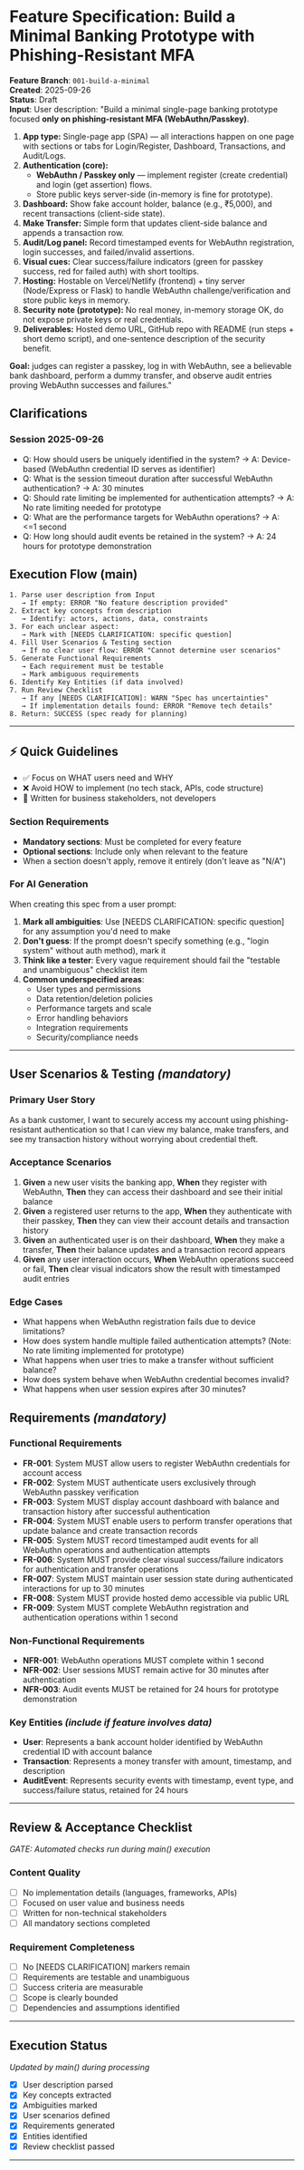# Feature Specification: Build a Minimal Banking Prototype with Phishing-Resistant MFA

**Feature Branch**: `001-build-a-minimal`  
**Created**: 2025-09-26  
**Status**: Draft  
**Input**: User description: "Build a minimal single-page banking prototype focused **only on phishing-resistant MFA (WebAuthn/Passkey)**.

1. **App type:** Single-page app (SPA) — all interactions happen on one page with sections or tabs for Login/Register, Dashboard, Transactions, and Audit/Logs.  
2. **Authentication (core):**  
   - **WebAuthn / Passkey only** — implement register (create credential) and login (get assertion) flows.  
   - Store public keys server-side (in-memory is fine for prototype).  
3. **Dashboard:** Show fake account holder, balance (e.g., ₹5,000), and recent transactions (client-side state).  
4. **Make Transfer:** Simple form that updates client-side balance and appends a transaction row.  
5. **Audit/Log panel:** Record timestamped events for WebAuthn registration, login successes, and failed/invalid assertions.  
6. **Visual cues:** Clear success/failure indicators (green for passkey success, red for failed auth) with short tooltips.  
7. **Hosting:** Hostable on Vercel/Netlify (frontend) + tiny server (Node/Express or Flask) to handle WebAuthn challenge/verification and store public keys in memory.  
8. **Security note (prototype):** No real money, in-memory storage OK, do not expose private keys or real credentials.  
9. **Deliverables:** Hosted demo URL, GitHub repo with README (run steps + short demo script), and one-sentence description of the security benefit.

**Goal:** judges can register a passkey, log in with WebAuthn, see a believable bank dashboard, perform a dummy transfer, and observe audit entries proving WebAuthn successes and failures."

## Clarifications

### Session 2025-09-26
- Q: How should users be uniquely identified in the system? → A: Device-based (WebAuthn credential ID serves as identifier)
- Q: What is the session timeout duration after successful WebAuthn authentication? → A: 30 minutes
- Q: Should rate limiting be implemented for authentication attempts? → A: No rate limiting needed for prototype
- Q: What are the performance targets for WebAuthn operations? → A: <=1 second
- Q: How long should audit events be retained in the system? → A: 24 hours for prototype demonstration

## Execution Flow (main)
```
1. Parse user description from Input
   → If empty: ERROR "No feature description provided"
2. Extract key concepts from description
   → Identify: actors, actions, data, constraints
3. For each unclear aspect:
   → Mark with [NEEDS CLARIFICATION: specific question]
4. Fill User Scenarios & Testing section
   → If no clear user flow: ERROR "Cannot determine user scenarios"
5. Generate Functional Requirements
   → Each requirement must be testable
   → Mark ambiguous requirements
6. Identify Key Entities (if data involved)
7. Run Review Checklist
   → If any [NEEDS CLARIFICATION]: WARN "Spec has uncertainties"
   → If implementation details found: ERROR "Remove tech details"
8. Return: SUCCESS (spec ready for planning)
```

---

## ⚡ Quick Guidelines
- ✅ Focus on WHAT users need and WHY
- ❌ Avoid HOW to implement (no tech stack, APIs, code structure)
- 👥 Written for business stakeholders, not developers

### Section Requirements
- **Mandatory sections**: Must be completed for every feature
- **Optional sections**: Include only when relevant to the feature
- When a section doesn't apply, remove it entirely (don't leave as "N/A")

### For AI Generation
When creating this spec from a user prompt:
1. **Mark all ambiguities**: Use [NEEDS CLARIFICATION: specific question] for any assumption you'd need to make
2. **Don't guess**: If the prompt doesn't specify something (e.g., "login system" without auth method), mark it
3. **Think like a tester**: Every vague requirement should fail the "testable and unambiguous" checklist item
4. **Common underspecified areas**:
   - User types and permissions
   - Data retention/deletion policies  
   - Performance targets and scale
   - Error handling behaviors
   - Integration requirements
   - Security/compliance needs

---

## User Scenarios & Testing *(mandatory)*

### Primary User Story
As a bank customer, I want to securely access my account using phishing-resistant authentication so that I can view my balance, make transfers, and see my transaction history without worrying about credential theft.

### Acceptance Scenarios
1. **Given** a new user visits the banking app, **When** they register with WebAuthn, **Then** they can access their dashboard and see their initial balance
2. **Given** a registered user returns to the app, **When** they authenticate with their passkey, **Then** they can view their account details and transaction history
3. **Given** an authenticated user is on their dashboard, **When** they make a transfer, **Then** their balance updates and a transaction record appears
4. **Given** any user interaction occurs, **When** WebAuthn operations succeed or fail, **Then** clear visual indicators show the result with timestamped audit entries

### Edge Cases
- What happens when WebAuthn registration fails due to device limitations?
- How does system handle multiple failed authentication attempts? (Note: No rate limiting implemented for prototype)
- What happens when user tries to make a transfer without sufficient balance?
- How does system behave when WebAuthn credential becomes invalid?
- What happens when user session expires after 30 minutes?

## Requirements *(mandatory)*

### Functional Requirements
- **FR-001**: System MUST allow users to register WebAuthn credentials for account access
- **FR-002**: System MUST authenticate users exclusively through WebAuthn passkey verification
- **FR-003**: System MUST display account dashboard with balance and transaction history after successful authentication
- **FR-004**: System MUST enable users to perform transfer operations that update balance and create transaction records
- **FR-005**: System MUST record timestamped audit events for all WebAuthn operations and authentication attempts
- **FR-006**: System MUST provide clear visual success/failure indicators for authentication and transfer operations
- **FR-007**: System MUST maintain user session state during authenticated interactions for up to 30 minutes
- **FR-008**: System MUST provide hosted demo accessible via public URL
- **FR-009**: System MUST complete WebAuthn registration and authentication operations within 1 second

### Non-Functional Requirements
- **NFR-001**: WebAuthn operations MUST complete within 1 second
- **NFR-002**: User sessions MUST remain active for 30 minutes after authentication
- **NFR-003**: Audit events MUST be retained for 24 hours for prototype demonstration

### Key Entities *(include if feature involves data)*
- **User**: Represents a bank account holder identified by WebAuthn credential ID with account balance
- **Transaction**: Represents a money transfer with amount, timestamp, and description
- **AuditEvent**: Represents security events with timestamp, event type, and success/failure status, retained for 24 hours

---

## Review & Acceptance Checklist
*GATE: Automated checks run during main() execution*

### Content Quality
- [ ] No implementation details (languages, frameworks, APIs)
- [ ] Focused on user value and business needs
- [ ] Written for non-technical stakeholders
- [ ] All mandatory sections completed

### Requirement Completeness
- [ ] No [NEEDS CLARIFICATION] markers remain
- [ ] Requirements are testable and unambiguous  
- [ ] Success criteria are measurable
- [ ] Scope is clearly bounded
- [ ] Dependencies and assumptions identified

---

## Execution Status
*Updated by main() during processing*

- [x] User description parsed
- [x] Key concepts extracted
- [x] Ambiguities marked
- [x] User scenarios defined
- [x] Requirements generated
- [x] Entities identified
- [x] Review checklist passed

---
